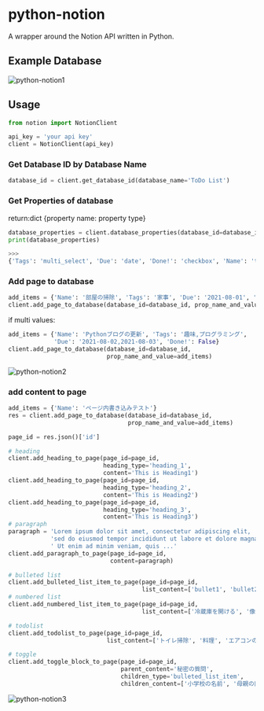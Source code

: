 # python-notion

A wrapper around the Notion API written in Python.

## Example Database
![python-notion1](https://user-images.githubusercontent.com/77523162/127741332-e732a88d-d887-4e94-948d-bd4d19b2ec7e.png)

## Usage

```python
from notion import NotionClient

api_key = 'your api key'
client = NotionClient(api_key)
```

### Get Database ID by Database Name

```python
database_id = client.get_database_id(database_name='ToDo List')
```

### Get Properties of database

return:dict {property name: property type}

```python
database_properties = client.database_properties(database_id=database_id)
print(database_properties)

>>>
{'Tags': 'multi_select', 'Due': 'date', 'Done!': 'checkbox', 'Name': 'title'}
```

### Add page to database

```python
add_items = {'Name': '部屋の掃除', 'Tags': '家事', 'Due': '2021-08-01', 'Done!': False}
client.add_page_to_database(database_id=database_id, prop_name_and_value=add_items)
```

if multi values:

```python
add_items = {'Name': 'Pythonブログの更新', 'Tags': '趣味,プログラミング',
             'Due': '2021-08-02,2021-08-03', 'Done!': False}
client.add_page_to_database(database_id=database_id,
                            prop_name_and_value=add_items)
```

![python-notion2](https://user-images.githubusercontent.com/77523162/127741330-a8d5064c-d827-477e-9e0e-d45e0940a2e8.png)


### add content to page

```python
add_items = {'Name': 'ページ内書き込みテスト'}
res = client.add_page_to_database(database_id=database_id,
                                  prop_name_and_value=add_items)

page_id = res.json()['id']

# heading
client.add_heading_to_page(page_id=page_id,
                           heading_type='heading_1',
                           content='This is Heading1')
client.add_heading_to_page(page_id=page_id,
                           heading_type='heading_2',
                           content='This is Heading2')
client.add_heading_to_page(page_id=page_id,
                           heading_type='heading_3',
                           content='This is Heading3')
# paragraph
paragraph = 'Lorem ipsum dolor sit amet, consectetur adipiscing elit, ' \
            'sed do eiusmod tempor incididunt ut labore et dolore magna aliqua.' \
            ' Ut enim ad minim veniam, quis ...'
client.add_paragraph_to_page(page_id=page_id,
                             content=paragraph)

# bulleted list
client.add_bulleted_list_item_to_page(page_id=page_id,
                                      list_content=['bullet1', 'bullet2', 'bullet3'])
# numbered list
client.add_numbered_list_item_to_page(page_id=page_id,
                                      list_content=['冷蔵庫を開ける', '像を入れる', '冷蔵庫を閉める'])

# todolist
client.add_todolist_to_page(page_id=page_id,
                            list_content=['トイレ掃除', '料理', 'エアコンのフィルター清掃'])

# toggle
client.add_toggle_block_to_page(page_id=page_id,
                                parent_content='秘密の質問',
                                children_type='bulleted_list_item',
                                children_content=['小学校の名前', '母親の旧姓', '初恋の人の名前'])
```

![python-notion3](https://user-images.githubusercontent.com/77523162/127741331-53249de3-3487-4709-970d-27f92c206d64.png)
